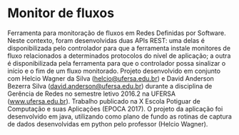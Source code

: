 # Monitor de fluxos
Ferramenta para monitoração de fluxos em Redes Definidas por Software.
Neste contexto, foram desenvolvidas duas APIs REST: uma delas é disponibilizada pelo controlador para que a ferramenta instale monitores de fluxo relacionados a determinados protocolos do nível de aplicação; a outra é disponibilizada pela ferramenta para que o controlador possa sinalizar o início e o fim de um fluxo monitorado.
Projeto desenvolvido em conjunto com Helcio Wagner da Silva (helcio@ufersa.edu.br) e David Anderson Bezerra Silva (david.anderson@ufersa.edu.br) durante a disciplina de Gerência de Redes no semestre letivo 2016.2 na UFERSA (www.ufersa.edu.br).
Trabalho publicado na X Escola Potiguar de Computação e suas Aplicações (EPOCA 2017).
O projeto da aplicação foi desenvolvido em java, utilizando como plano de fundo as rotinas de captura de dados desenvolvidas em python pelo professor (Helcio Wagner).
